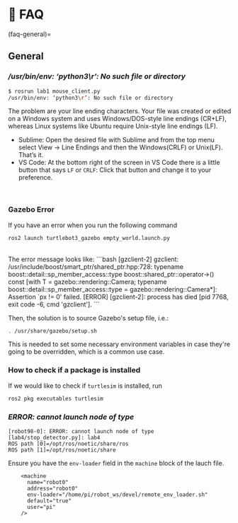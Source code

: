 # 🙋 FAQ

(faq-general)=
## General

### _/usr/bin/env: ‘python3\r’: No such file or directory_

```bash
$ rosrun lab1 mouse_client.py
/usr/bin/env: ‘python3\r’: No such file or directory
```

The problem are your line ending characters. Your file was created or edited on a Windows system and uses Windows/DOS-style line endings (CR+LF), whereas Linux systems like Ubuntu require Unix-style line endings (LF).

- Sublime: Open the desired file with Sublime and from the top menu select View -> Line Endings and then the Windows(CRLF) or Unix(LF). That’s it.
- VS Code: At the bottom right of the screen in VS Code there is a little button that says `LF` or `CRLF`: Click that button and change it to your preference.

<br>


### Gazebo Error

If you have an error when you run the following command

```bash
ros2 launch turtlebot3_gazebo empty_world.launch.py
```
<br>
The error message looks like:
```bash
[gzclient-2] gzclient: /usr/include/boost/smart_ptr/shared_ptr.hpp:728: typename boost::detail::sp_member_access<T>::type boost::shared_ptr<T>::operator->() const [with T = gazebo::rendering::Camera; typename boost::detail::sp_member_access<T>::type = gazebo::rendering::Camera*]: Assertion `px != 0' failed.
[ERROR] [gzclient-2]: process has died [pid 7768, exit code -6, cmd 'gzclient'].
```

Then, the solution is to source Gazebo's setup file, i.e.:

```bash
. /usr/share/gazebo/setup.sh
```

This is needed to set some necessary environment variables in case they're going to be overridden, which is a common use case. 

### How to check if a package is installed

If we would like to check if `turtlesim` is installed, run

```bash
ros2 pkg executables turtlesim
```



### _ERROR: cannot launch node of type_

```
[robot98-0]: ERROR: cannot launch node of type [lab4/stop_detector.py]: lab4
ROS path [0]=/opt/ros/noetic/share/ros
ROS path [1]=/opt/ros/noetic/share
```

Ensure you have the `env-loader` field in the `machine` block of the lauch file.
```
    <machine
      name="robot0"
      address="robot0"
      env-loader="/home/pi/robot_ws/devel/remote_env_loader.sh"
      default="true"
      user="pi"
    />
```

